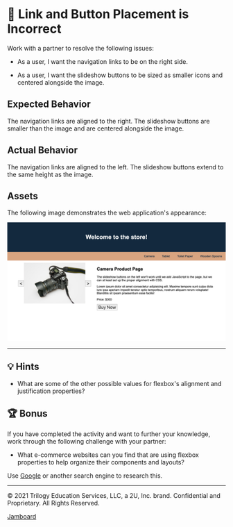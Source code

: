 # 🐛 Link and Button Placement is Incorrect

Work with a partner to resolve the following issues:

- As a user, I want the navigation links to be on the right side.

- As a user, I want the slideshow buttons to be sized as smaller icons and centered alongside the image.

## Expected Behavior

The navigation links are aligned to the right. The slideshow buttons are smaller than the image and are centered alongside the image.

## Actual Behavior

The navigation links are aligned to the left. The slideshow buttons extend to the same height as the image.

## Assets

The following image demonstrates the web application's appearance:

![The navigation links are aligned to the right, and the slideshow buttons are center aligned.](./Images/01-product-page.png)

---

## 💡 Hints

- What are some of the other possible values for flexbox's alignment and justification properties?

## 🏆 Bonus

If you have completed the activity and want to further your knowledge, work through the following challenge with your partner:

- What e-commerce websites can you find that are using flexbox properties to help organize their components and layouts?

Use [Google](https://www.google.com) or another search engine to research this.

---

© 2021 Trilogy Education Services, LLC, a 2U, Inc. brand. Confidential and Proprietary. All Rights Reserved.

[Jamboard](https://jamboard.google.com/d/1XITemW9xYAoLzqFEwd_lmQrKytN1sH3c17etQvynne8/viewer?f=0)
